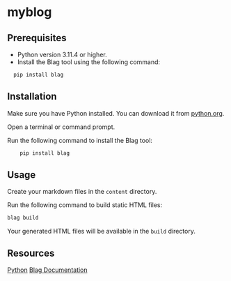 # myblog

## Prerequisites

- Python version 3.11.4 or higher.
- Install the Blag tool using the following command:

```bash
  pip install blag
```


## Installation
Make sure you have Python installed. You can download it from [python.org](https://www.python.org/downloads/).

Open a terminal or command prompt.

Run the following command to install the Blag tool:
```bash
    pip install blag
```

## Usage
Create your markdown files in the `content` directory.

Run the following command to build static HTML files:
```bash
blag build
```
Your generated HTML files will be available in the `build` directory.

## Resources
[Python](https://www.python.org/)
[Blag Documentation](https://blag.readthedocs.io/en/latest/)